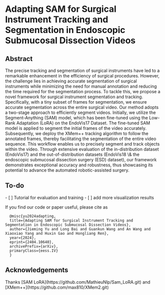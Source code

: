 <h1>Adapting SAM for Surgical Instrument Tracking and Segmentation in Endoscopic Submucosal Dissection Videos </h1>

<h2>Abstract</h2>
The precise tracking and segmentation of surgical instruments have led to a remarkable enhancement in the efficiency of surgical procedures. However, the challenge lies in achieving accurate segmentation of surgical instruments while minimizing the need for manual annotation and reducing the time required for the segmentation process. To tackle this, we propose a novel framework for surgical instrument segmentation and tracking. Specifically, with a tiny subset of frames for segmentation, we ensure accurate segmentation across the entire surgical video. Our method adopts a two-stage approach to efficiently segment videos. Initially, we utilize the Segment-Anything (SAM) model, which has been fine-tuned using the Low-Rank Adaptation (LoRA) on the EndoVis17 Dataset. The fine-tuned SAM model is applied to segment the initial frames of the video accurately. Subsequently, we deploy the XMem++ tracking algorithm to follow the annotated frames, thereby facilitating the segmentation of the entire video sequence. This workflow enables us to precisely segment and track objects within the video. Through extensive evaluation of the in-distribution dataset (EndoVis17) and the out-of-distribution datasets (EndoVis18 \& the endoscopic submucosal dissection surgery (ESD) dataset), our framework demonstrates exceptional accuracy and robustness, thus showcasing its potential to advance the automated robotic-assisted surgery.

<h2>To-do</h2>
- [ ] Tutorial for evaluation and training
- [ ] add more visualization results

If you find our code or paper useful, please cite as


      @misc{yu2024adapting,
      title={Adapting SAM for Surgical Instrument Tracking and Segmentation in Endoscopic Submucosal Dissection Videos}, 
      author={Jieming Yu and Long Bai and Guankun Wang and An Wang and Xiaoxiao Yang and Huxin Gao and Hongliang Ren},
      year={2024},
      eprint={2404.10640},
      archivePrefix={arXiv},
      primaryClass={eess.IV}
      }



<h2>Acknowledgements</h2>
Thanks [SAM LoRA](https://github.com/MathieuNlp/Sam_LoRA.git) and [XMem++](https://github.com/max810/XMem2.git) 


